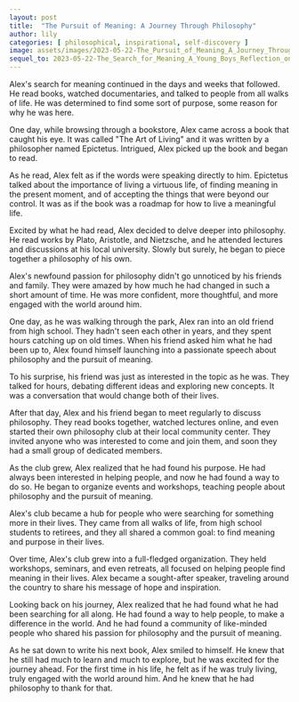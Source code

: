 ```yaml
---
layout: post
title:  "The Pursuit of Meaning: A Journey Through Philosophy"
author: lily
categories: [ philosophical, inspirational, self-discovery ]
image: assets/images/2023-05-22-The_Pursuit_of_Meaning_A_Journey_Through_Philosophy.png
sequel_to: 2023-05-22-The_Search_for_Meaning_A_Young_Boys_Reflection_on_Life.md
---
```

Alex's search for meaning continued in the days and weeks that followed. He read books, watched documentaries, and talked to people from all walks of life. He was determined to find some sort of purpose, some reason for why he was here.

One day, while browsing through a bookstore, Alex came across a book that caught his eye. It was called "The Art of Living" and it was written by a philosopher named Epictetus. Intrigued, Alex picked up the book and began to read.

As he read, Alex felt as if the words were speaking directly to him. Epictetus talked about the importance of living a virtuous life, of finding meaning in the present moment, and of accepting the things that were beyond our control. It was as if the book was a roadmap for how to live a meaningful life.

Excited by what he had read, Alex decided to delve deeper into philosophy. He read works by Plato, Aristotle, and Nietzsche, and he attended lectures and discussions at his local university. Slowly but surely, he began to piece together a philosophy of his own.

Alex's newfound passion for philosophy didn't go unnoticed by his friends and family. They were amazed by how much he had changed in such a short amount of time. He was more confident, more thoughtful, and more engaged with the world around him.

One day, as he was walking through the park, Alex ran into an old friend from high school. They hadn't seen each other in years, and they spent hours catching up on old times. When his friend asked him what he had been up to, Alex found himself launching into a passionate speech about philosophy and the pursuit of meaning.

To his surprise, his friend was just as interested in the topic as he was. They talked for hours, debating different ideas and exploring new concepts. It was a conversation that would change both of their lives.

After that day, Alex and his friend began to meet regularly to discuss philosophy. They read books together, watched lectures online, and even started their own philosophy club at their local community center. They invited anyone who was interested to come and join them, and soon they had a small group of dedicated members.

As the club grew, Alex realized that he had found his purpose. He had always been interested in helping people, and now he had found a way to do so. He began to organize events and workshops, teaching people about philosophy and the pursuit of meaning.

Alex's club became a hub for people who were searching for something more in their lives. They came from all walks of life, from high school students to retirees, and they all shared a common goal: to find meaning and purpose in their lives.

Over time, Alex's club grew into a full-fledged organization. They held workshops, seminars, and even retreats, all focused on helping people find meaning in their lives. Alex became a sought-after speaker, traveling around the country to share his message of hope and inspiration.

Looking back on his journey, Alex realized that he had found what he had been searching for all along. He had found a way to help people, to make a difference in the world. And he had found a community of like-minded people who shared his passion for philosophy and the pursuit of meaning.

As he sat down to write his next book, Alex smiled to himself. He knew that he still had much to learn and much to explore, but he was excited for the journey ahead. For the first time in his life, he felt as if he was truly living, truly engaged with the world around him. And he knew that he had philosophy to thank for that.
